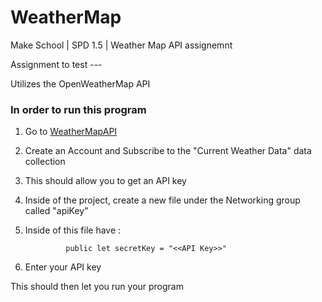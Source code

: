 # WeatherMap
Make School | SPD 1.5 | Weather Map API assignemnt

Assignment to test --- 

Utilizes the OpenWeatherMap API

### In order to run this program

1. Go to [WeatherMapAPI](https://openweathermap.org/api)
2. Create an Account and Subscribe to the "Current Weather Data" data collection
3. This should allow you to get an API key
4. Inside of the project, create a new file under the Networking group called "apiKey"
5. Inside of this file have :

                public let secretKey = "<<API Key>>"
                
6. Enter your API key

This should then let you run your program
